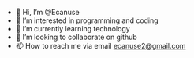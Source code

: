 - 👋 Hi, I’m @Ecanuse
- 👀 I’m interested in programming and coding
- 🌱 I’m currently learning technology 
- 💞️ I’m looking to collaborate on github
- 📫 How to reach me via email ecanuse2@gmail.com

<!---
Ecanuse/Ecanuse is a ✨ special ✨ repository because its `README.md` (this file) appears on your GitHub profile.
You can click the Preview link to take a look at your changes.
--->
